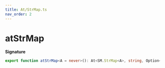 ```yaml
---
title: At/StrMap.ts
nav_order: 2
---
```


# atStrMap

**Signature**

```ts
export function atStrMap<A = never>(): At<SM.StrMap<A>, string, Option<A>>
```
